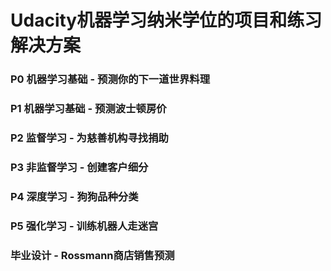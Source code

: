 # Udacity机器学习纳米学位的项目和练习解决方案

### P0 机器学习基础 - 预测你的下一道世界料理

### P1 机器学习基础 - 预测波士顿房价

### P2 监督学习 - 为慈善机构寻找捐助

### P3 非监督学习 - 创建客户细分

### P4 深度学习 - 狗狗品种分类

### P5 强化学习 - 训练机器人走迷宫

### 毕业设计 - Rossmann商店销售预测

